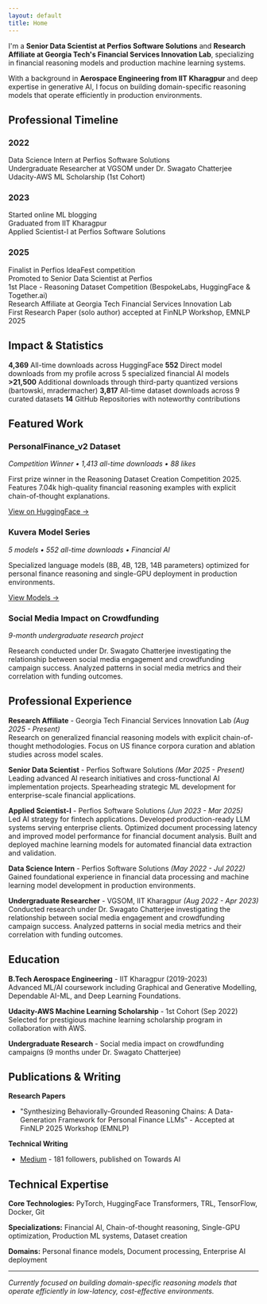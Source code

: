```yaml
---
layout: default
title: Home
---
```


I'm a **Senior Data Scientist at Perfios Software Solutions** and **Research Affiliate at Georgia Tech's Financial Services Innovation Lab**, specializing in financial reasoning models and production machine learning systems.

With a background in **Aerospace Engineering from IIT Kharagpur** and deep expertise in generative AI, I focus on building domain-specific reasoning models that operate efficiently in production environments.

## Professional Timeline

<div class="timeline-minimal">
  <div class="timeline-year">
    <h3>2022</h3>
    <div class="year-events">
      <div class="event">Data Science Intern at Perfios Software Solutions</div>
      <div class="event">Undergraduate Researcher at VGSOM under Dr. Swagato Chatterjee</div>
      <div class="event">Udacity-AWS ML Scholarship (1st Cohort)</div>
    </div>
  </div>

  <div class="timeline-year">
    <h3>2023</h3>
    <div class="year-events">
      <div class="event">Started online ML blogging</div>
      <div class="event">Graduated from IIT Kharagpur</div>
      <div class="event">Applied Scientist-I at Perfios Software Solutions</div>
    </div>
  </div>

  <div class="timeline-year">
    <h3>2025</h3>
    <div class="year-events">
      <div class="event">Finalist in Perfios IdeaFest competition</div>
      <div class="event">Promoted to Senior Data Scientist at Perfios</div>
      <div class="event">1st Place - Reasoning Dataset Competition (BespokeLabs, HuggingFace & Together.ai)</div>
      <div class="event">Research Affiliate at Georgia Tech Financial Services Innovation Lab</div>
      <div class="event">First Research Paper (solo author) accepted at FinNLP Workshop, EMNLP 2025</div>
    </div>
  </div>
</div>

## Impact & Statistics

**4,369** All-time downloads across HuggingFace
**552** Direct model downloads from my profile across 5 specialized financial AI models
**>21,500** Additional downloads through third-party quantized versions (bartowski, mradermacher)
**3,817** All-time dataset downloads across 9 curated datasets
**14** GitHub Repositories with noteworthy contributions

## Featured Work

### PersonalFinance_v2 Dataset
*Competition Winner • 1,413 all-time downloads • 88 likes*

First prize winner in the Reasoning Dataset Creation Competition 2025. Features 7.04k high-quality financial reasoning examples with explicit chain-of-thought explanations.

[View on HuggingFace →](https://huggingface.co/datasets/akhil-theerthala/PersonalFinance_v2)

### Kuvera Model Series
*5 models • 552 all-time downloads • Financial AI*

Specialized language models (8B, 4B, 12B, 14B parameters) optimized for personal finance reasoning and single-GPU deployment in production environments.

[View Models →](https://huggingface.co/akhil-theerthala)

### Social Media Impact on Crowdfunding
*9-month undergraduate research project*

Research conducted under Dr. Swagato Chatterjee investigating the relationship between social media engagement and crowdfunding campaign success. Analyzed patterns in social media metrics and their correlation with funding outcomes.

## Professional Experience

**Research Affiliate** - Georgia Tech Financial Services Innovation Lab *(Aug 2025 - Present)*  
Research on generalized financial reasoning models with explicit chain-of-thought methodologies. Focus on US finance corpora curation and ablation studies across model scales.

**Senior Data Scientist** - Perfios Software Solutions *(Mar 2025 - Present)*  
Leading advanced AI research initiatives and cross-functional AI implementation projects. Spearheading strategic ML development for enterprise-scale financial applications.

**Applied Scientist-I** - Perfios Software Solutions *(Jun 2023 - Mar 2025)*  
Led AI strategy for fintech applications. Developed production-ready LLM systems serving enterprise clients. Optimized document processing latency and improved model performance for financial document analysis. Built and deployed machine learning models for automated financial data extraction and validation.

**Data Science Intern** - Perfios Software Solutions *(May 2022 - Jul 2022)*  
Gained foundational experience in financial data processing and machine learning model development in production environments.

**Undergraduate Researcher** - VGSOM, IIT Kharagpur *(Aug 2022 - Apr 2023)*  
Conducted research under Dr. Swagato Chatterjee investigating the relationship between social media engagement and crowdfunding campaign success. Analyzed patterns in social media metrics and their correlation with funding outcomes.

## Education

**B.Tech Aerospace Engineering** - IIT Kharagpur (2019-2023)  
Advanced ML/AI coursework including Graphical and Generative Modelling, Dependable AI-ML, and Deep Learning Foundations.

**Udacity-AWS Machine Learning Scholarship** - 1st Cohort (Sep 2022)  
Selected for prestigious machine learning scholarship program in collaboration with AWS.

**Undergraduate Research** - Social media impact on crowdfunding campaigns (9 months under Dr. Swagato Chatterjee)

## Publications & Writing

**Research Papers**
- "Synthesizing Behaviorally-Grounded Reasoning Chains: A Data-Generation Framework for Personal Finance LLMs" - Accepted at FinNLP 2025 Workshop (EMNLP)

**Technical Writing**
- [Medium](https://medium.com/@akhiltvsn) - 181 followers, published on Towards AI

## Technical Expertise

**Core Technologies:** PyTorch, HuggingFace Transformers, TRL, TensorFlow, Docker, Git

**Specializations:** Financial AI, Chain-of-thought reasoning, Single-GPU optimization, Production ML systems, Dataset creation

**Domains:** Personal finance models, Document processing, Enterprise AI deployment

---

*Currently focused on building domain-specific reasoning models that operate efficiently in low-latency, cost-effective environments.*